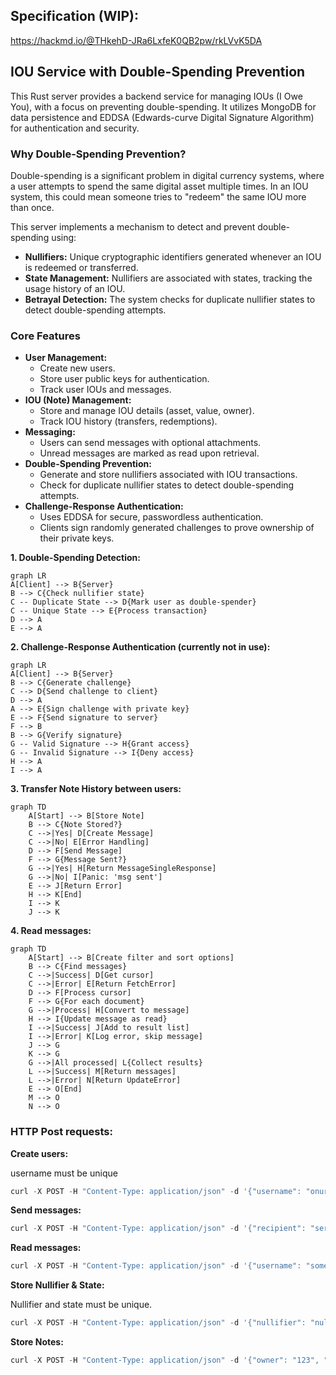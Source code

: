 ## Specification (WIP):
https://hackmd.io/@THkehD-JRa6LxfeK0QB2pw/rkLVvK5DA

## IOU Service with Double-Spending Prevention

This Rust server provides a backend service for managing IOUs (I Owe You), with a focus on preventing double-spending. It utilizes MongoDB for data persistence and EDDSA (Edwards-curve Digital Signature Algorithm) for authentication and security.

### Why Double-Spending Prevention?

Double-spending is a significant problem in digital currency systems, where a user attempts to spend the same digital asset multiple times. In an IOU system, this could mean someone tries to "redeem" the same IOU more than once.

This server implements a mechanism to detect and prevent double-spending using:

- **Nullifiers:** Unique cryptographic identifiers generated whenever an IOU is redeemed or transferred.
- **State Management:** Nullifiers are associated with states, tracking the usage history of an IOU.
- **Betrayal Detection:**  The system checks for duplicate nullifier states to detect double-spending attempts.

### Core Features

- **User Management:**
  - Create new users.
  - Store user public keys for authentication.
  - Track user IOUs and messages.
- **IOU (Note) Management:**
  - Store and manage IOU details (asset, value, owner).
  - Track IOU history (transfers, redemptions).
- **Messaging:**
  - Users can send messages with optional attachments.
  - Unread messages are marked as read upon retrieval.
- **Double-Spending Prevention:**
  - Generate and store nullifiers associated with IOU transactions.
  - Check for duplicate nullifier states to detect double-spending attempts.
- **Challenge-Response Authentication:**
  - Uses EDDSA for secure, passwordless authentication.
  - Clients sign randomly generated challenges to prove ownership of their private keys.

**1. Double-Spending Detection:**

```mermaid
graph LR
A[Client] --> B{Server}
B --> C{Check nullifier state}
C -- Duplicate State --> D{Mark user as double-spender}
C -- Unique State --> E{Process transaction}
D --> A
E --> A
```

**2. Challenge-Response Authentication (currently not in use):**

```mermaid
graph LR
A[Client] --> B{Server}
B --> C{Generate challenge}
C --> D{Send challenge to client}
D --> A
A --> E{Sign challenge with private key}
E --> F{Send signature to server}
F --> B
B --> G{Verify signature}
G -- Valid Signature --> H{Grant access}
G -- Invalid Signature --> I{Deny access}
H --> A
I --> A
```

**3. Transfer Note History between users:**

```mermaid
graph TD
    A[Start] --> B[Store Note]
    B --> C{Note Stored?}
    C -->|Yes| D[Create Message]
    C -->|No| E[Error Handling]
    D --> F[Send Message]
    F --> G{Message Sent?}
    G -->|Yes| H[Return MessageSingleResponse]
    G -->|No| I[Panic: 'msg sent']
    E --> J[Return Error]
    H --> K[End]
    I --> K
    J --> K
```

**4. Read messages:**

```mermaid
graph TD
    A[Start] --> B[Create filter and sort options]
    B --> C{Find messages}
    C -->|Success| D[Get cursor]
    C -->|Error| E[Return FetchError]
    D --> F[Process cursor]
    F --> G{For each document}
    G -->|Process| H[Convert to message]
    H --> I{Update message as read}
    I -->|Success| J[Add to result list]
    I -->|Error| K[Log error, skip message]
    J --> G
    K --> G
    G -->|All processed| L{Collect results}
    L -->|Success| M[Return messages]
    L -->|Error| N[Return UpdateError]
    E --> O[End]
    M --> O
    N --> O
```

### HTTP Post requests:


**Create users:**

username must be unique

```ts
curl -X POST -H "Content-Type: application/json" -d '{"username": "onur", "pubkey": "1234", "address": "string", "nonce": "0", "messages": [], "notes": [], "has_double_spent": false}' http://localhost:3000/create_user
```

**Send messages:**

```ts
curl -X POST -H "Content-Type: application/json" -d '{"recipient": "sero", "sender": "test", "message": "almost done, world", "attachment_id": "1"}' http://localhost:3000/send_message
```

**Read messages:**

```ts
curl -X POST -H "Content-Type: application/json" -d '{"username": "something"}' http://localhost:3000/read_messages
```

**Store Nullifier & State:**

Nullifier and state must be unique.

```ts
curl -X POST -H "Content-Type: application/json" -d '{"nullifier": "nul-1", "note": "1", "step": 2, "owner": "onur", "state": "1"}' http://localhost:3000/store_nullifier
```

**Store Notes:**

```ts
curl -X POST -H "Content-Type: application/json" -d '{"owner": "123", "asset_hash": "1", "value": 1, "step": 1, "parent_note": "hashed note", "out_index": "1", "blind": "random"}' http://localhost:3000/store_note
```